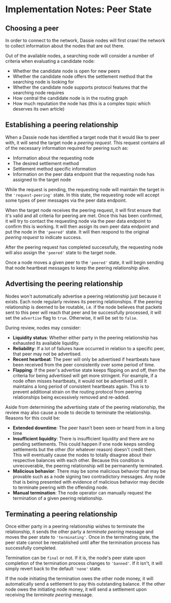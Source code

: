 # Implementation Notes: Peer State

## Choosing a peer

In order to connect to the network, Dassie nodes will first crawl the network to collect information about the nodes that are out there.

Out of the available nodes, a searching node will consider a number of criteria when evaluating a candidate node:

- Whether the candidate node is open for new peers
- Whether the candidate node offers the settlement method that the searching node is looking for
- Whether the candidate node supports protocol features that the searching node requires
- How central the candidate node is in the routing graph
- How much reputation the node has (this is a complex topic which deserves its own article)

## Establishing a peering relationship

When a Dassie node has identified a target node that it would like to peer with, it will send the target node a _peering request_. This request contains all of the necessary information required for peering such as:

- Information about the requesting node
- The desired settlement method
- Settlement method specific information
- Information on the peer data endpoint that the requesting node has assigned to the target node

While the request is pending, the requesting node will maintain the target in the `'request-peering'` state. In this state, the requesting node will accept some types of peer messages via the peer data endpoint.

When the target node receives the peering request, it will first ensure that it's valid and all criteria for peering are met. Once this has been confirmed, it will try to contact the requesting node via the peer data endpoint to confirm this is working. It will then assign its own peer data endpoint and put the node in the `'peered'` state. It will then respond to the original _peering request_ to indicate success.

After the peering request has completed successfully, the requesting node will also assign the `'peered'` state to the target node.

Once a node moves a given peer to the `'peered'` state, it will begin sending that node heartbeat messages to keep the peering relationship alive.

## Advertising the peering relationship

Nodes won't automatically advertise a peering relationship just because it exists. Each node regularly reviews its peering relationships. If the peering relationship is deemed to be routable, i.e. if the node believes that packets sent to this peer will reach that peer and be successfully processed, it will set the `advertise` flag to `true`. Otherwise, it will be set to `false`.

During review, nodes may consider:

- **Liquidity status**: Whether either party in the peering relationship has exhausted its available liquidity.
- **Reliability**: If a lot of failures have occurred in relation to a specific peer, that peer may not be advertised.
- **Recent heartbeat**: The peer will only be advertised if heartbeats have been received from the peer consistently over some period of time.
- **Flapping**: If the peer's advertise state keeps flipping on and off, then the criteria for being advertised will get more stringent. For example, if a node often misses heartbeats, it would not be advertised until it maintains a long period of consistent heartbeats again. This is to prevent additional strain on the routing protocol from peering relationships being excessively removed and re-added.

Aside from determining the advertising state of the peering relationship, the review may also cause a node to decide to terminate the relationship. Reasons for this could be:

- **Extended downtime**: The peer hasn't been seen or heard from in a long time
- **Insufficient liquidity**: There is insufficient liquidity and there are no pending settlements. This could happen if one node keeps sending settlements but the other (for whatever reason) doesn't credit them. This will eventually cause the nodes to totally disagree about their respective balances with each other. Because this condition is unrecoverable, the peering relationship will be permanently terminated.
- **Malicious behavior**: There may be some malicious behavior that may be provable such as a node signing two contradictory messages. Any node that is being presented with evidence of malicious behavior may decide to terminate peering with the offending node.
- **Manual termination**: The node operator can manually request the termination of a given peering relationship.

## Terminating a peering relationship

Once either party in a peering relationship wishes to terminate the relationship, it sends the other party a _terminate peering_ message and moves the peer state to `'terminating'`. Once in the terminating state, the peer state cannot be reestablished until after the termination process has successfully completed.

Termination can be `final` or not. If it is, the node's peer state upon completion of the termination process changes to `'banned'`. If it isn't, it will simply revert back to the default `'none'` state.

If the node initiating the termination owes the other node money, it will automatically send a settlement to pay this outstanding balance. If the other node owes the initiating node money, it will send a settlement upon receiving the _terminate peering_ message.
